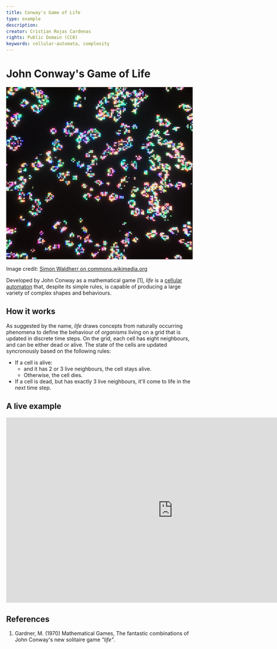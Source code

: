 ```yaml
---
title: Conway's Game of Life
type: example
description: 
creator: Cristian Rojas Cardenas
rights: Public Domain (CC0)
keywords: cellular-automata, complexity
---
```


# John Conway's Game of Life

![Conways Game of Life on a LED Matrix](./Conways-Game-of-Life.jpeg)

Image credit: [Simon Waldherr on commons.wikimedia.org](https://commons.wikimedia.org/wiki/User:SimonWaldherr)

Developed by John Conway as a mathematical game [1], _life_ is a [cellular automaton](../../algorithms/cellular-automata/index.md) that, despite its simple rules, is capable of producing a large variety of complex shapes and behaviours.

## How it works

As suggested by the name, _life_ draws concepts from naturally occurring phenomena to define the behaviour of _organisms_ living on a grid that is updated in discrete time steps. On the grid, each cell has eight neighbours, and can be either dead or alive. The state of the cells are updated syncronously based on the following rules:
- If a cell is alive:
  - and it has 2 or 3 live neighbours, the cell stays alive.
  - Otherwise, the cell dies.
- If a cell is dead, but has exactly 3 live neighbours, it'll come to life in the next time step.

## A live example

<iframe height="500" style="width: 900px" scrolling="no" title="Game of Life" src="https://editor.p5js.org/GenArtRepo/sketches/eApzAakXq" frameborder="no" loading="lazy" allowtransparency="true" allowfullscreen="true"></iframe>

## References

1. Gardner, M. (1970) Mathematical Games, The fantastic combinations of John Conway's new solitaire game _"life"_.